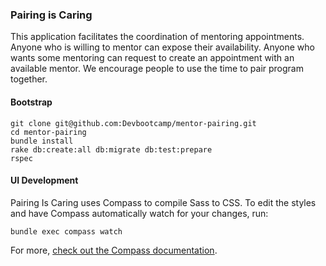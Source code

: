 ### Pairing is Caring

This application facilitates the coordination of mentoring appointments. Anyone who is willing to mentor can expose their availability. Anyone who wants some mentoring can request to create an appointment with an available mentor. We encourage people to use the time to pair program together.

#### Bootstrap

```
git clone git@github.com:Devbootcamp/mentor-pairing.git
cd mentor-pairing
bundle install
rake db:create:all db:migrate db:test:prepare
rspec
```

#### UI Development

Pairing Is Caring uses Compass to compile Sass to CSS. To edit the styles and have Compass automatically watch for your changes, run:

	bundle exec compass watch

For more, [check out the Compass documentation](http://compass-style.org/).
